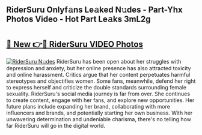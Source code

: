## RiderSuru Onlyf𝚊ns Le𝚊ked N𝚞des - Part-Yhx Photos Video - Hot Part Le𝚊ks 3mL2g

# <h2><a href="http://ab55732.deff.icu/?id=RiderSuru">🔗 New 👉🔴 RiderSuru VIDEO Photos</a></h2>

[![RiderSuru N𝚞des](https://i.imgur.com/rIISA9y.gif)](http://ab55732.deff.icu/?id=RiderSuru)
RiderSuru has been open about her struggles with depression and anxiety, but her online presence has also attracted toxicity and online harassment. Critics argue that her content perpetuates harmful stereotypes and objectifies women. Some fans, meanwhile, defend her right to express herself and criticize the double standards surrounding female sexuality. RiderSuru's social media journey is far from over. She continues to create content, engage with her fans, and explore new opportunities. Her future plans include expanding her brand, collaborating with more influencers and brands, and potentially starting her own business. With her unwavering determination and undeniable charisma, there's no telling how far RiderSuru will go in the digital world.
